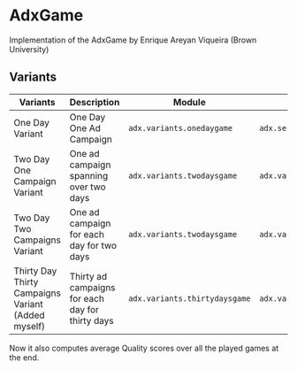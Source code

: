 # AdxGame
Implementation of the AdxGame by Enrique Areyan Viqueira (Brown University)

## Variants
|Variants|Description|Module|GameServer|SampleAgent|
|--------|------|--|----------|-----------|
|One Day Variant| One Day One Ad Campaign|`adx.variants.onedaygame` | `adx.server.GameServer`| `adx.variants.onedaygame.SimpleOneDayAgent`|
|Two Day One Campaign Variant| One ad campaign spanning over two days| `adx.variants.twodaysgame` | `adx.variants.twodaysgame.TwoDaysOneCampaignGameServer` | `adx.variants.twodaysgame.SimpleTwoDaysOneCampaignAgent`|
|Two Day Two Campaigns Variant| One ad campaign for each day for two days| `adx.variants.twodaysgame` | `adx.variants.twodaysgame.TwoDaysTwoCampaignsGameServer` | `adx.variants.twodaysgame.SimpleTwoDaysTwoCampaignsAgent`|
|Thirty Day Thirty Campaigns Variant (Added myself)| Thirty ad campaigns for each day for thirty days| `adx.variants.thirtydaysgame` | `adx.variants.thirtydaysgame.ThirtyDaysThirtyCampaignsGameServer` | `adx.variants.thirtydaysgame.SimpleThirtyDaysThirtyCampaignsAgent`|

Now it also computes average Quality scores over all the played games at the end.

